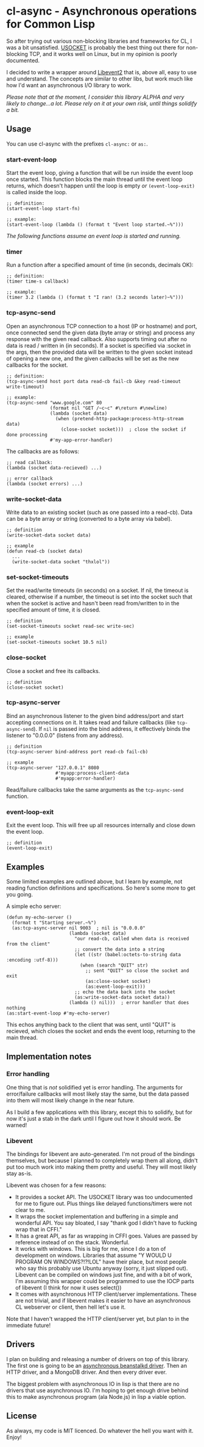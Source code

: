 cl-async - Asynchronous operations for Common Lisp
==================================================
So after trying out various non-blocking libraries and frameworks for CL, I was
a bit unsatisfied. [USOCKET](https://github.com/mcna/usocket) is probably the
best thing out there for non-blocking TCP, and it works well on Linux, but in
my opinion is poorly documented.

I decided to write a wrapper around [Libevent2](http://libevent.org/) that is,
above all, easy to use and understand. The concepts are similar to other libs,
but work much like how I'd want an asynchronous I/O library to work.

*Please note that at the moment, I consider this library ALPHA and very likely
to change...a lot. Please rely on it at your own risk, until things solidify a
bit.*

Usage
-----
You can use cl-async with the prefixes `cl-async:` or `as:`.

### start-event-loop
Start the event loop, giving a function that will be run inside the event loop
once started. This function blocks the main thread until the event loop returns,
which doesn't happen until the loop is empty *or* `(event-loop-exit)` is called
inside the loop.

    ;; definition:
    (start-event-loop start-fn)
    
    ;; example:
    (start-event-loop (lambda () (format t "Event loop started.~%")))

_The following functions assume an event loop is started and running._

### timer
Run a function after a specified amount of time (in seconds, decimals OK):

    ;; definition:
    (timer time-s callback)
    
    ;; example:
    (timer 3.2 (lambda () (format t "I ran! (3.2 seconds later)~%")))

### tcp-async-send
Open an asynchronous TCP connection to a host (IP or hostname) and port, once
connected send the given data (byte array or string) and process any response
with the given read callback. Also supports timing out after no data is read /
written in (in seconds). If a socket is specified via :socket in the args, then
the provided data will be written to the given socket instead of opening a new
one, and the given callbacks will be set as the new callbacks for the socket.

    ;; definition:
    (tcp-async-send host port data read-cb fail-cb &key read-timeout write-timeout)
    
    ;; example:
    (tcp-async-send "www.google.com" 80
                    (format nil "GET /~c~c" #\return #\newline)
                    (lambda (socket data)
                      (when (pretend-http-package:process-http-stream data) 
                        (close-socket socket)))  ; close the socket if done processing
                    #'my-app-error-handler)

The callbacks are as follows:

    ;; read callback:
    (lambda (socket data-recieved) ...)
    
    ;; error callback
    (lambda (socket errors) ...)


### write-socket-data
Write data to an existing socket (such as one passed into a read-cb). Data can
be a byte array or string (converted to a byte array via babel).

    ;; definition
    (write-socket-data socket data)
    
    ;; example
    (defun read-cb (socket data)
      ...
      (write-socket-data socket "thxlol"))

### set-socket-timeouts
Set the read/write timeouts (in seconds) on a socket. If nil, the timeout is
cleared, otherwise if a number, the timeout is set into the socket such that
when the socket is active and hasn't been read from/written to in the specified
amount of time, it is closed.

    ;; definition
    (set-socket-timeouts socket read-sec write-sec)
    
    ;; example
    (set-socket-timeouts socket 10.5 nil)

### close-socket
Close a socket and free its callbacks.

    ;; definition
    (close-socket socket)

### tcp-async-server
Bind an asynchronous listener to the given bind address/port and start accepting
connections on it. It takes read and failure callbacks (like `tcp-async-send`).
If `nil` is passed into the bind address, it effectively binds the listener to
"0.0.0.0" (listens from any address).

    ;; definition
    (tcp-async-server bind-address port read-cb fail-cb)
    
    ;; example
    (tcp-async-server "127.0.0.1" 8080
                      #'myapp:process-client-data
                      #'myapp:error-handler)

Read/failure callbacks take the same arguments as the `tcp-async-send` function.

### event-loop-exit
Exit the event loop. This will free up all resources internally and close down
the event loop.

    ;; definition
    (event-loop-exit)

Examples
--------
Some limited examples are outlined above, but I learn by example, not reading
function definitions and specifications. So here's some more to get you going.

A simple echo server:

    (defun my-echo-server ()
      (format t "Starting server.~%")
      (as:tcp-async-server nil 9003  ; nil is "0.0.0.0"
                           (lambda (socket data)
                             "our read-cb, called when data is received from the client"
                             ;; convert the data into a string
                             (let ((str (babel:octets-to-string data :encoding :utf-8)))
                               (when (search "QUIT" str)
                                 ;; sent "QUIT" so close the socket and exit
                                 (as:close-socket socket)
                                 (as:event-loop-exit)))
                             ;; echo the data back into the socket
                             (as:write-socket-data socket data))
                           (lambda () nil)))  ; error handler that does nothing
    (as:start-event-loop #'my-echo-server)

This echos anything back to the client that was sent, until "QUIT" is recieved,
which closes the socket and ends the event loop, returning to the main thread.

Implementation notes
--------------------
### Error handling
One thing that is *not* solidified yet is error handling. The arguments for
error/failure callbacks will most likely stay the same, but the data passed into
them will most likely change in the near future.

As I build a few applications with this library, except this to solidify, but
for now it's just a stab in the dark until I figure out how it should work. Be
warned!

### Libevent
The bindings for libevent are auto-generated. I'm not proud of the bindings
themselves, but because I planned to completely wrap them all along, didn't put
too much work into making them pretty and useful. They will most likely stay
as-is.

Libevent was chosen for a few reasons:
 - It provides a socket API. The USOCKET library was too undocumented for me
 to figure out. Plus things like delayed functions/timers were not clear to me.
 - It wraps the socket implementation and buffering in a simple and wonderful
 API. You say bloated, I say "thank god I didn't have to fucking wrap that in
 CFFI."
 - It has a great API, as far as wrapping in CFFI goes. Values are passed by
 reference instead of on the stack. Wonderful.
 - It works with windows. This is big for me, since I do a ton of development
 on windows. Libraries that assume "Y WOULD U PROGRAM ON WINDOWS?!?!LOL" have
 their place, but most people who say this probably use Ubuntu anyway (sorry,
 it just slipped out). Libevent can be compiled on windows just fine, and
 with a bit of work, I'm assuming this wrapper could be programmed to use the
 IOCP parts of libevent (I think for now it uses select())
 - It comes with asynchronous HTTP client/server implementations. These are not
 trivial, and if libevent makes it easier to have an asynchronous CL webserver
 or client, then hell let's use it.

 Note that I haven't wrapped the HTTP client/server yet, but plan to in the
 immediate future!

Drivers
-------
I plan on building and releasing a number of drivers on top of this library. The
first one is going to be an [asynchronous beanstalkd driver](https://github.com/orthecreedence/beanstalk-async).
Then an HTTP driver, and a MongoDB driver. And then every driver ever.

The biggest problem with asynchronous IO in lisp is that there are no drivers
that use asynchronous IO. I'm hoping to get enough drive behind this to make
asynchronous program (ala Node.js) in lisp a viable option.

License
-------
As always, my code is MIT licenced. Do whatever the hell you want with it.
Enjoy!
